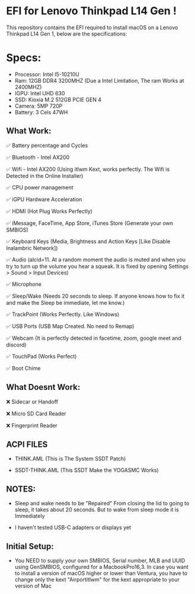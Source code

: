 # EFI for Lenovo Thinkpad L14 Gen !
This repository contains the EFI required to install macOS on a Lenovo Thinkpad L14 Gen 1, below are the specifications:

# Specs:
- Processor: Intel I5-10210U
- Ram: 12GB DDR4 3200MHZ (Due a Intel Limitation, The ram Works at 2400MHZ)
- IGPU: Intel UHD 630
- SSD: Kioxia M.2 512GB PCIE GEN 4
- Camera: 5MP 720P
- Battery: 3 Cels 47WH

## What Work:
✅ Battery percentage and Cycles

✅ Bluetooth - Intel AX200

✅ Wifi - Intel AX200 (Using itlwm Kext, works perfectly. The Wifi is Detected in the Online Installer)

✅ CPU power management

✅ iGPU Hardware Acceleration

✅ HDMI (Hot Plug Works Perfectly)

✅ iMessage, FaceTime, App Store, iTunes Store (Generate your own SMBIOS)

✅ Keyboard Keys (Media, Brightness and Action Keys [Like Disable Inalambric Network])

✅ Audio (alcid=11. At a random moment the audio is muted and when you try to turn up the volume you hear a squeak. It is fixed by opening Settings > Sound > Input Devices)

✅ Microphone

✅ Sleep/Wake (Needs 20 seconds to sleep. If anyone knows how to fix it and make the Sleep be immediate, let me know.)

✅ TrackPoint (Works Perfectly. Like Windows)

✅ USB Ports (USB Map Created. No need to Remap)

✅ Webcam (It is perfectly detected in facetime, zoom, google meet and discord)

✅ TouchPad (Works Perfect)

✅ Boot Chime

## What Doesnt Work:
❌ Sidecar or Handoff

❌ Micro SD Card Reader

❌ Fingerprint Reader

## ACPI FILES
- THINK.AML (This is The System SSDT Patch)
  
- SSDT-THINK.AML (This SSDT Make the YOGASMC Works)

## NOTES:
- Sleep and wake needs to be "Repaired" From closing the lid to going to sleep, it takes about 20 seconds. But to wake from sleep mode it is Immediately

- I haven't tested USB-C adapters or displays yet

## Initial Setup:
- You NEED to supply your own SMBIOS, Serial number, MLB and UUID using GenSMBIOS, configured for a MacbookPro16,3.
  In case you want to install a version of macOS higher or lower than Ventura, you have to change only the kext "Airportitlwm" for the kext appropriate to your version of Mac


